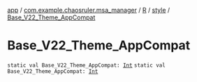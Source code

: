 [app](../../../index.md) / [com.example.chaosruler.msa_manager](../../index.md) / [R](../index.md) / [style](index.md) / [Base_V22_Theme_AppCompat](.)

# Base_V22_Theme_AppCompat

`static val Base_V22_Theme_AppCompat: `[`Int`](https://kotlinlang.org/api/latest/jvm/stdlib/kotlin/-int/index.html)
`static val Base_V22_Theme_AppCompat: `[`Int`](https://kotlinlang.org/api/latest/jvm/stdlib/kotlin/-int/index.html)